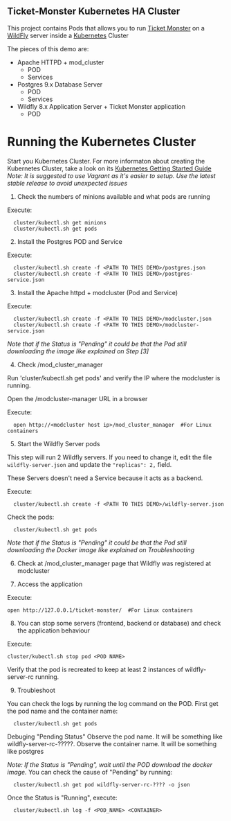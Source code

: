 Ticket-Monster Kubernetes HA Cluster
--------------------------------


This project contains Pods that allows you to run [Ticket Monster](http://www.jboss.org/ticket-monster/) on a [WildFly](http://www.wildfly.org) server inside a [Kubernetes](http://kubernetes.io/) Cluster

The pieces of this demo are:

- Apache HTTPD + mod_cluster 
    - POD 
    - Services
- Postgres 9.x Database Server
    - POD
    - Services
- Wildfly 8.x Application Server + Ticket Monster application
    - POD

Running the Kubernetes Cluster
==============================

Start you Kubernetes Cluster. For more informaton about creating the Kubernetes Cluster, take a look on its [Kubernetes Getting Started Guide](http://kubernetes.io/gettingstarted/)
_Note: It is suggested to use Vagrant as it's easier to setup. Use the latest stable release to avoid unexpected issues_

1. Check the numbers of minions available and what pods are running

  Execute:

      cluster/kubectl.sh get minions
      cluster/kubectl.sh get pods
    

2. Install the Postgres POD and Service

  Execute:

      cluster/kubectl.sh create -f <PATH TO THIS DEMO>/postgres.json
      cluster/kubectl.sh create -f <PATH TO THIS DEMO>/postgres-service.json
    

3. Install the Apache httpd + modcluster (Pod and Service)

  Execute:

      cluster/kubectl.sh create -f <PATH TO THIS DEMO>/modcluster.json
      cluster/kubectl.sh create -f <PATH TO THIS DEMO>/modcluster-service.json
    

  _Note that if the Status is "Pending" it could be that the Pod still downloading the image like explained on Step [3]_


4. Check /mod_cluster_manager

  Run 'cluster/kubectl.sh get pods' and verify the IP where the modcluster is running. 

  Open the /modcluster-manager URL in a browser

  Execute:

      open http://<modcluster host ip>/mod_cluster_manager  #For Linux containers


5. Start the Wildfly Server pods

  This step will run 2 Wildfly servers. If you need to change it, edit the file `wildfly-server.json` and update the `"replicas": 2,` field.
  
  These Servers doesn't need a Service because it acts as a backend.

  Execute:

      cluster/kubectl.sh create -f <PATH TO THIS DEMO>/wildfly-server.json
    

  Check the pods:

      cluster/kubectl.sh get pods
    

  _Note that if the Status is "Pending" it could be that the Pod still downloading the Docker image like explained on Troubleshooting_

6. Check at /mod_cluster_manager page that Wildfly was registered at modcluster


7. Access the application

Execute:

    open http://127.0.0.1/ticket-monster/  #For Linux containers
    

8. You can stop some servers (frontend, backend or database) and check the application behaviour

Execute:

    cluster/kubectl.sh stop pod <POD NAME>
    

Verify that the pod is recreated to keep at least 2 instances of wildfly-server-rc running.

9. Troubleshoot

  You can check the logs by running the log command on the POD.
  First get the pod name and the container name:

      cluster/kubectl.sh get pods
    

 Debuging "Pending Status"
  Observe the pod name. It will be something like wildfly-server-rc-?????.
  Observe the container name. It will be something like postgres

  _Note: If the Status is "Pending", wait until the POD download the docker image._
  You can check the cause of "Pending" by running:
  
      cluster/kubectl.sh get pod wildfly-server-rc-???? -o json
    

  Once the Status is "Running", execute:

      cluster/kubectl.sh log -f <POD_NAME> <CONTAINER>
      
